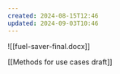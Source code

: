 ```yaml
---
created: 2024-08-15T12:46
updated: 2024-09-03T10:46
---
```

![[fuel-saver-final.docx]]

[[Methods for use cases draft]]